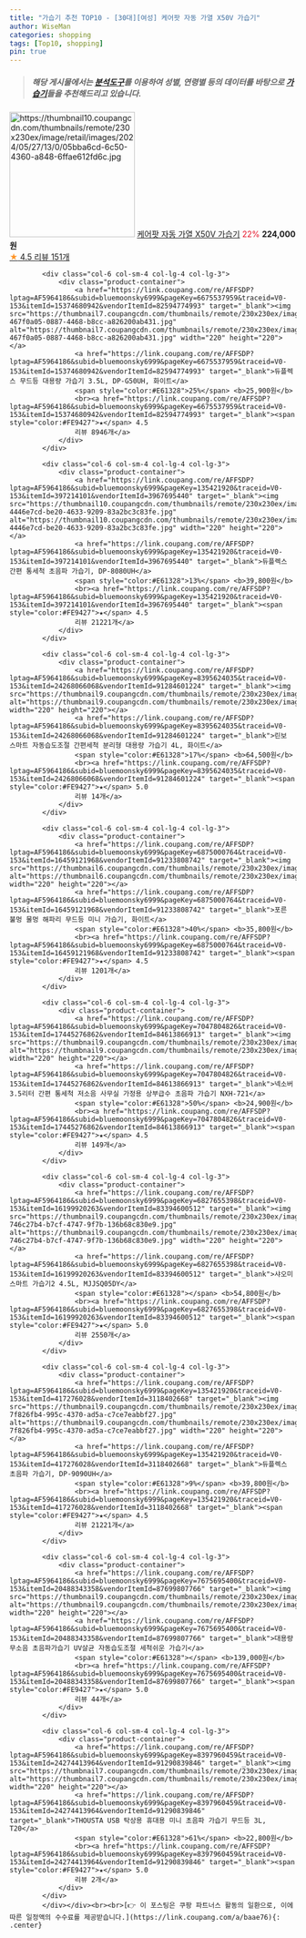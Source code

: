 ```yaml
---
title: "가습기 추천 TOP10 - [30대][여성] 케어팟 자동 가열 X50V 가습기"
author: WiseMan
categories: shopping
tags: [Top10, shopping]
pin: true
---
```


> ##### 해당 게시물에서는 [**분석도구**](https://itemscout.io/)를 이용하여 **성별**, **연령별** 등의 데이터를 바탕으로 [**가습기**](https://link.coupang.com/a/baae76)들을 추천해드리고 있습니다.
<div class="container"><div class="row">
            <div class="col-6 col-sm-4 col-lg-4 col-lg-3">
                <div class="product-container">
                    <a href="https://link.coupang.com/re/AFFSDP?lptag=AF5964186&subid=bluemoonsky6999&pageKey=7741762776&traceid=V0-153&itemId=20830644111&vendorItemId=90115611400" target="_blank"><img src="https://thumbnail10.coupangcdn.com/thumbnails/remote/230x230ex/image/retail/images/2024/05/27/13/0/05bba6cd-6c50-4360-a848-6ffae612fd6c.jpg" alt="https://thumbnail10.coupangcdn.com/thumbnails/remote/230x230ex/image/retail/images/2024/05/27/13/0/05bba6cd-6c50-4360-a848-6ffae612fd6c.jpg" width="220" height="220"></a>
                    <a href="https://link.coupang.com/re/AFFSDP?lptag=AF5964186&subid=bluemoonsky6999&pageKey=7741762776&traceid=V0-153&itemId=20830644111&vendorItemId=90115611400" target="_blank">케어팟 자동 가열 X50V 가습기</a>
                    <span style="color:#E61328">22%</span> <b>224,000원</b>
                    <br><a href="https://link.coupang.com/re/AFFSDP?lptag=AF5964186&subid=bluemoonsky6999&pageKey=7741762776&traceid=V0-153&itemId=20830644111&vendorItemId=90115611400" target="_blank"><span style="color:#FE9427">★</span> 4.5
                    리뷰 151개</a>
                </div>
            </div>
            
            <div class="col-6 col-sm-4 col-lg-4 col-lg-3">
                <div class="product-container">
                    <a href="https://link.coupang.com/re/AFFSDP?lptag=AF5964186&subid=bluemoonsky6999&pageKey=6675537959&traceid=V0-153&itemId=15374680942&vendorItemId=82594774993" target="_blank"><img src="https://thumbnail7.coupangcdn.com/thumbnails/remote/230x230ex/image/retail/images/9537219288191248-467f0a05-0887-4468-b8cc-a826200ab431.jpg" alt="https://thumbnail7.coupangcdn.com/thumbnails/remote/230x230ex/image/retail/images/9537219288191248-467f0a05-0887-4468-b8cc-a826200ab431.jpg" width="220" height="220"></a>
                    <a href="https://link.coupang.com/re/AFFSDP?lptag=AF5964186&subid=bluemoonsky6999&pageKey=6675537959&traceid=V0-153&itemId=15374680942&vendorItemId=82594774993" target="_blank">듀플렉스 무드등 대용량 가습기 3.5L, DP-G50UH, 화이트</a>
                    <span style="color:#E61328">25%</span> <b>25,900원</b>
                    <br><a href="https://link.coupang.com/re/AFFSDP?lptag=AF5964186&subid=bluemoonsky6999&pageKey=6675537959&traceid=V0-153&itemId=15374680942&vendorItemId=82594774993" target="_blank"><span style="color:#FE9427">★</span> 4.5
                    리뷰 8946개</a>
                </div>
            </div>
            
            <div class="col-6 col-sm-4 col-lg-4 col-lg-3">
                <div class="product-container">
                    <a href="https://link.coupang.com/re/AFFSDP?lptag=AF5964186&subid=bluemoonsky6999&pageKey=135421920&traceid=V0-153&itemId=397214101&vendorItemId=3967695440" target="_blank"><img src="https://thumbnail10.coupangcdn.com/thumbnails/remote/230x230ex/image/retail/images/537694650352160-4446e7cd-be20-4633-9209-83a2bc3c83fe.jpg" alt="https://thumbnail10.coupangcdn.com/thumbnails/remote/230x230ex/image/retail/images/537694650352160-4446e7cd-be20-4633-9209-83a2bc3c83fe.jpg" width="220" height="220"></a>
                    <a href="https://link.coupang.com/re/AFFSDP?lptag=AF5964186&subid=bluemoonsky6999&pageKey=135421920&traceid=V0-153&itemId=397214101&vendorItemId=3967695440" target="_blank">듀플렉스 간편 통세척 초음파 가습기, DP-8080UH</a>
                    <span style="color:#E61328">13%</span> <b>39,800원</b>
                    <br><a href="https://link.coupang.com/re/AFFSDP?lptag=AF5964186&subid=bluemoonsky6999&pageKey=135421920&traceid=V0-153&itemId=397214101&vendorItemId=3967695440" target="_blank"><span style="color:#FE9427">★</span> 4.5
                    리뷰 21221개</a>
                </div>
            </div>
            
            <div class="col-6 col-sm-4 col-lg-4 col-lg-3">
                <div class="product-container">
                    <a href="https://link.coupang.com/re/AFFSDP?lptag=AF5964186&subid=bluemoonsky6999&pageKey=8395624035&traceid=V0-153&itemId=24268066068&vendorItemId=91284601224" target="_blank"><img src="https://thumbnail9.coupangcdn.com/thumbnails/remote/230x230ex/image/vendor_inventory/ac41/1d1d90b3d9d4337af60e34d8da31eb3fcfce0ed8a3bbc964e006fc8d127f.jpg" alt="https://thumbnail9.coupangcdn.com/thumbnails/remote/230x230ex/image/vendor_inventory/ac41/1d1d90b3d9d4337af60e34d8da31eb3fcfce0ed8a3bbc964e006fc8d127f.jpg" width="220" height="220"></a>
                    <a href="https://link.coupang.com/re/AFFSDP?lptag=AF5964186&subid=bluemoonsky6999&pageKey=8395624035&traceid=V0-153&itemId=24268066068&vendorItemId=91284601224" target="_blank">린보 스마트 자동습도조절 간편세척 분리형 대용량 가습기 4L, 화이트</a>
                    <span style="color:#E61328">17%</span> <b>64,500원</b>
                    <br><a href="https://link.coupang.com/re/AFFSDP?lptag=AF5964186&subid=bluemoonsky6999&pageKey=8395624035&traceid=V0-153&itemId=24268066068&vendorItemId=91284601224" target="_blank"><span style="color:#FE9427">★</span> 5.0
                    리뷰 14개</a>
                </div>
            </div>
            
            <div class="col-6 col-sm-4 col-lg-4 col-lg-3">
                <div class="product-container">
                    <a href="https://link.coupang.com/re/AFFSDP?lptag=AF5964186&subid=bluemoonsky6999&pageKey=6875000764&traceid=V0-153&itemId=16459121968&vendorItemId=91233808742" target="_blank"><img src="https://thumbnail6.coupangcdn.com/thumbnails/remote/230x230ex/image/vendor_inventory/e72b/4264d71516209bedbf19c3b45378fd921a19e31275be6b6941359d7d9f61.jpg" alt="https://thumbnail6.coupangcdn.com/thumbnails/remote/230x230ex/image/vendor_inventory/e72b/4264d71516209bedbf19c3b45378fd921a19e31275be6b6941359d7d9f61.jpg" width="220" height="220"></a>
                    <a href="https://link.coupang.com/re/AFFSDP?lptag=AF5964186&subid=bluemoonsky6999&pageKey=6875000764&traceid=V0-153&itemId=16459121968&vendorItemId=91233808742" target="_blank">포른 불멍 물멍 해파리 무드등 미니 가습기, 화이트</a>
                    <span style="color:#E61328">40%</span> <b>35,800원</b>
                    <br><a href="https://link.coupang.com/re/AFFSDP?lptag=AF5964186&subid=bluemoonsky6999&pageKey=6875000764&traceid=V0-153&itemId=16459121968&vendorItemId=91233808742" target="_blank"><span style="color:#FE9427">★</span> 4.5
                    리뷰 1201개</a>
                </div>
            </div>
            
            <div class="col-6 col-sm-4 col-lg-4 col-lg-3">
                <div class="product-container">
                    <a href="https://link.coupang.com/re/AFFSDP?lptag=AF5964186&subid=bluemoonsky6999&pageKey=7047804826&traceid=V0-153&itemId=17445276862&vendorItemId=84613866913" target="_blank"><img src="https://thumbnail9.coupangcdn.com/thumbnails/remote/230x230ex/image/vendor_inventory/d087/974ef5ad76b60ebf277b99762bccacf7f059a7ded124f0dd9ab3cd72b8f4.jpg" alt="https://thumbnail9.coupangcdn.com/thumbnails/remote/230x230ex/image/vendor_inventory/d087/974ef5ad76b60ebf277b99762bccacf7f059a7ded124f0dd9ab3cd72b8f4.jpg" width="220" height="220"></a>
                    <a href="https://link.coupang.com/re/AFFSDP?lptag=AF5964186&subid=bluemoonsky6999&pageKey=7047804826&traceid=V0-153&itemId=17445276862&vendorItemId=84613866913" target="_blank">넥소버 3.5리터 간편 통세척 저소음 사무실 가정용 상부급수 초음파 가습기 NXH-721</a>
                    <span style="color:#E61328">50%</span> <b>24,900원</b>
                    <br><a href="https://link.coupang.com/re/AFFSDP?lptag=AF5964186&subid=bluemoonsky6999&pageKey=7047804826&traceid=V0-153&itemId=17445276862&vendorItemId=84613866913" target="_blank"><span style="color:#FE9427">★</span> 4.5
                    리뷰 149개</a>
                </div>
            </div>
            
            <div class="col-6 col-sm-4 col-lg-4 col-lg-3">
                <div class="product-container">
                    <a href="https://link.coupang.com/re/AFFSDP?lptag=AF5964186&subid=bluemoonsky6999&pageKey=6827655398&traceid=V0-153&itemId=16199920263&vendorItemId=83394600512" target="_blank"><img src="https://thumbnail9.coupangcdn.com/thumbnails/remote/230x230ex/image/retail/images/543874244880444-746c27b4-b7cf-4747-9f7b-136b68c830e9.jpg" alt="https://thumbnail9.coupangcdn.com/thumbnails/remote/230x230ex/image/retail/images/543874244880444-746c27b4-b7cf-4747-9f7b-136b68c830e9.jpg" width="220" height="220"></a>
                    <a href="https://link.coupang.com/re/AFFSDP?lptag=AF5964186&subid=bluemoonsky6999&pageKey=6827655398&traceid=V0-153&itemId=16199920263&vendorItemId=83394600512" target="_blank">샤오미 스마트 가습기2 4.5L, MJJSQ05DY</a>
                    <span style="color:#E61328"></span> <b>54,800원</b>
                    <br><a href="https://link.coupang.com/re/AFFSDP?lptag=AF5964186&subid=bluemoonsky6999&pageKey=6827655398&traceid=V0-153&itemId=16199920263&vendorItemId=83394600512" target="_blank"><span style="color:#FE9427">★</span> 5.0
                    리뷰 2550개</a>
                </div>
            </div>
            
            <div class="col-6 col-sm-4 col-lg-4 col-lg-3">
                <div class="product-container">
                    <a href="https://link.coupang.com/re/AFFSDP?lptag=AF5964186&subid=bluemoonsky6999&pageKey=135421920&traceid=V0-153&itemId=417276028&vendorItemId=3118402668" target="_blank"><img src="https://thumbnail9.coupangcdn.com/thumbnails/remote/230x230ex/image/retail/images/479913803682946-7f826fb4-995c-4370-ad5a-c7ce7eabbf27.jpg" alt="https://thumbnail9.coupangcdn.com/thumbnails/remote/230x230ex/image/retail/images/479913803682946-7f826fb4-995c-4370-ad5a-c7ce7eabbf27.jpg" width="220" height="220"></a>
                    <a href="https://link.coupang.com/re/AFFSDP?lptag=AF5964186&subid=bluemoonsky6999&pageKey=135421920&traceid=V0-153&itemId=417276028&vendorItemId=3118402668" target="_blank">듀플렉스 초음파 가습기, DP-9090UH</a>
                    <span style="color:#E61328">9%</span> <b>39,800원</b>
                    <br><a href="https://link.coupang.com/re/AFFSDP?lptag=AF5964186&subid=bluemoonsky6999&pageKey=135421920&traceid=V0-153&itemId=417276028&vendorItemId=3118402668" target="_blank"><span style="color:#FE9427">★</span> 4.5
                    리뷰 21221개</a>
                </div>
            </div>
            
            <div class="col-6 col-sm-4 col-lg-4 col-lg-3">
                <div class="product-container">
                    <a href="https://link.coupang.com/re/AFFSDP?lptag=AF5964186&subid=bluemoonsky6999&pageKey=7675695400&traceid=V0-153&itemId=20488343358&vendorItemId=87699807766" target="_blank"><img src="https://thumbnail9.coupangcdn.com/thumbnails/remote/230x230ex/image/vendor_inventory/1ff7/9fa3d89584794e4f718237b98168ef878f508b1055344295a10a6b85c609.jpg" alt="https://thumbnail9.coupangcdn.com/thumbnails/remote/230x230ex/image/vendor_inventory/1ff7/9fa3d89584794e4f718237b98168ef878f508b1055344295a10a6b85c609.jpg" width="220" height="220"></a>
                    <a href="https://link.coupang.com/re/AFFSDP?lptag=AF5964186&subid=bluemoonsky6999&pageKey=7675695400&traceid=V0-153&itemId=20488343358&vendorItemId=87699807766" target="_blank">대용량 무소음 초음파가습기 UV살균 자동습도조절 세척쉬운 가습기</a>
                    <span style="color:#E61328"></span> <b>139,000원</b>
                    <br><a href="https://link.coupang.com/re/AFFSDP?lptag=AF5964186&subid=bluemoonsky6999&pageKey=7675695400&traceid=V0-153&itemId=20488343358&vendorItemId=87699807766" target="_blank"><span style="color:#FE9427">★</span> 5.0
                    리뷰 44개</a>
                </div>
            </div>
            
            <div class="col-6 col-sm-4 col-lg-4 col-lg-3">
                <div class="product-container">
                    <a href="https://link.coupang.com/re/AFFSDP?lptag=AF5964186&subid=bluemoonsky6999&pageKey=8397960459&traceid=V0-153&itemId=24274413964&vendorItemId=91290839846" target="_blank"><img src="https://thumbnail7.coupangcdn.com/thumbnails/remote/230x230ex/image/vendor_inventory/0013/e50d1b741730bdfa1f5c8645682ccac09925283d651b4c11a6cf7e77b44f.jpg" alt="https://thumbnail7.coupangcdn.com/thumbnails/remote/230x230ex/image/vendor_inventory/0013/e50d1b741730bdfa1f5c8645682ccac09925283d651b4c11a6cf7e77b44f.jpg" width="220" height="220"></a>
                    <a href="https://link.coupang.com/re/AFFSDP?lptag=AF5964186&subid=bluemoonsky6999&pageKey=8397960459&traceid=V0-153&itemId=24274413964&vendorItemId=91290839846" target="_blank">THOUSTA USB 탁상용 휴대용 미니 초음파 가습기 무드등 3L, T20</a>
                    <span style="color:#E61328">61%</span> <b>22,800원</b>
                    <br><a href="https://link.coupang.com/re/AFFSDP?lptag=AF5964186&subid=bluemoonsky6999&pageKey=8397960459&traceid=V0-153&itemId=24274413964&vendorItemId=91290839846" target="_blank"><span style="color:#FE9427">★</span> 5.0
                    리뷰 2개</a>
                </div>
            </div>
            </div></div><br><br>[👉 이 포스팅은 쿠팡 파트너스 활동의 일환으로, 이에 따른 일정액의 수수료를 제공받습니다.](https://link.coupang.com/a/baae76){: .center}